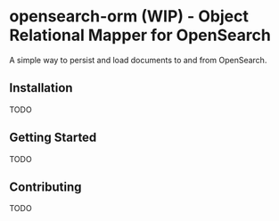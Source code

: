 # opensearch-orm (WIP) - Object Relational Mapper for OpenSearch

A simple way to persist and load documents to and from OpenSearch.

## Installation
TODO

## Getting Started
TODO

## Contributing
TODO
